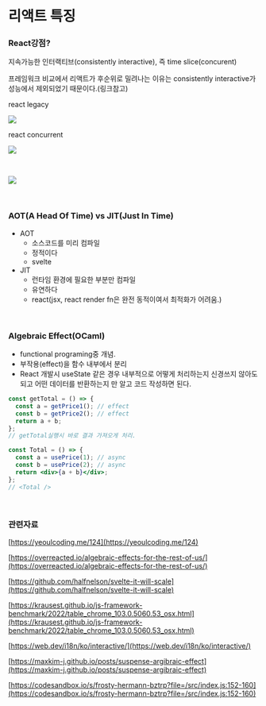 # 리액트 특징

### React강점?

지속가능한 인터랙티브(consistently interactive), 즉 time slice(concurent)

프레임워크 비교에서 리액트가 후순위로 밀려나는 이유는 consistently interactive가 성능에서 제외되었기 때문이다.(링크참고)

react legacy

![](https://raw.githubusercontent.com/jl917/jl917.github.io/master/img/2022/07/08/20220708165000.png)

react concurrent

![](https://raw.githubusercontent.com/jl917/jl917.github.io/master/img/2022/07/08/20220708165201.png)

<br />

![](https://raw.githubusercontent.com/jl917/jl917.github.io/master/img/2022/07/14/20220714182526.png)

<br />

### AOT(A Head Of Time) vs JIT(Just In Time)

- AOT
  - 소스코드를 미리 컴파일
  - 정적이다
  - svelte
- JIT
  - 런타임 환경에 필요한 부분만 컴파일
  - 유연하다
  - react(jsx, react render fn은 완전 동적이여서 최적화가 어려움.)

<br />

### Algebraic Effect(OCaml)

- functional programing중 개념.
- 부작용(effect)을 함수 내부에서 분리
- React 개발시 useState 같은 경우 내부적으로 어떻게 처리하는지 신경쓰지 않아도 되고 어떤 데이터를 반환하는지 만 알고 코드 작성하면 된다.

```jsx
const getTotal = () => {
  const a = getPrice1(); // effect
  const b = getPrice2(); // effect
  return a + b;
};
// getTotal실행시 바로 결과 가져오게 처리.

const Total = () => {
  const a = usePrice(1); // async
  const b = usePrice(2); // async
  return <div>{a + b}</div>;
};
// <Total />
```

<br />

### 관련자료

[https://yeoulcoding.me/124](https://yeoulcoding.me/124)

[https://overreacted.io/algebraic-effects-for-the-rest-of-us/](https://overreacted.io/algebraic-effects-for-the-rest-of-us/)

[https://github.com/halfnelson/svelte-it-will-scale](https://github.com/halfnelson/svelte-it-will-scale)

[https://krausest.github.io/js-framework-benchmark/2022/table_chrome_103.0.5060.53_osx.html](https://krausest.github.io/js-framework-benchmark/2022/table_chrome_103.0.5060.53_osx.html)

[https://web.dev/i18n/ko/interactive/](https://web.dev/i18n/ko/interactive/)

[https://maxkim-j.github.io/posts/suspense-argibraic-effect](https://maxkim-j.github.io/posts/suspense-argibraic-effect)

[https://codesandbox.io/s/frosty-hermann-bztrp?file=/src/index.js:152-160](https://codesandbox.io/s/frosty-hermann-bztrp?file=/src/index.js:152-160)
